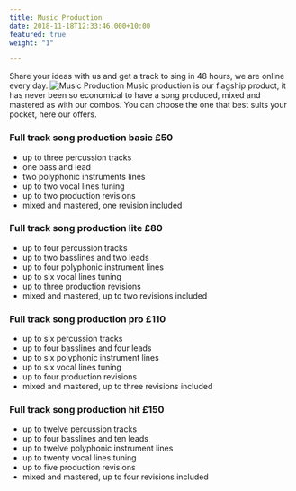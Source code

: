 ```yaml
---
title: Music Production
date: 2018-11-18T12:33:46.000+10:00
featured: true
weight: "1"

---
```

Share your ideas with us and get a track to sing in 48 hours, we are online every day.
![Music Production](/uploads/singing.jpg)
Music production is our flagship product, it has never been so economical to have a song produced, mixed and mastered as with our combos. You can choose the one that best suits your pocket, here our offers.

### Full track song production basic £50

* up to three percussion tracks
* one bass and lead
* two polyphonic instruments lines
* up to two vocal lines tuning
* up to two production revisions
* mixed and mastered, one revision included

### Full track song production lite £80

* up to four percussion tracks
* up to two basslines and two leads
* up to four polyphonic instrument lines
* up to six vocal lines tuning
* up to three production revisions
* mixed and mastered, up to two revisions included

### Full track song production pro £110

* up to six percussion tracks
* up to four basslines and four leads
* up to six polyphonic instrument lines
* up to six vocal lines tuning
* up to four production revisions
* mixed and mastered, up to three revisions included

### Full track song production hit £150

* up to twelve percussion tracks
* up to four basslines and ten leads
* up to twelve polyphonic instrument lines
* up to twenty vocal lines tuning
* up to five production revisions
* mixed and mastered, up to four revisions included